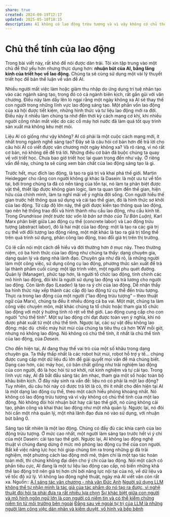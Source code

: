 ```yaml
---
share: true
created: 2024-09-19T12:17
updated: 2025-05-10T18:15
description: AI không có lao động trừu tượng và vì vậy không có chủ thể tính của một lao động. Nó không đòi hỏi nhuận bút hay cải tạo thế giới, nó cũng không cải tạo, phân công và khai thác lao động như một nhà quản lý
---
```

# Chủ thể tính của lao động
Trong bài viết này, rất khó để nói được dàn trải. Tôi xin tập trung vào một chủ đề thứ yếu hơn nhưng thực dụng hơn: **nhuận bút của AI, bằng lăng kính của triết học về lao động.** Chúng ta sẽ cùng sử dụng một vài lý thuyết triết học để bản thể luận về vấn đề AI.

Nhiều người mất việc làm hoặc giảm thu nhập do ứng dụng trí tuệ nhân tạo vào các ngành sáng tạo, trong đó có cả ngành biên kịch, rất gần gũi với văn chương. Điều này làm dấy lên lo ngại rằng một ngày không xa AI sẽ thay thế con người trong những lĩnh vực lao động sáng tạo. Một phần vốn lao động của xã hội được tiết kiệm, những hình thức và tư liệu lao động mới ra đời. Điều này ít nhiều làm chúng ta nhớ đến thời kỳ cách mạng cơ khí, khi nhiều người công nhân mất việc do các cỗ máy hơi nước đã làm quá tốt quy trình sản xuất mà không kêu mệt mỏi.

Liệu AI có giống như vậy không? AI có phải là một cuộc cách mạng mới, ít nhất trong ngành nghề sáng tạo? Đây sẽ là câu hỏi cơ bản hơn để trả lời cho câu hỏi AI có viết được văn chương một ngày không xa? Và rõ ràng, vì nó rất cơ bản, nó không dễ để trả lời. Những điều cơ bản đã buộc chúng ta quay về với triết học. Chưa bao giờ triết học lại quan trọng đến như vậy. Ở riêng vấn đề này, chúng ta sẽ cùng xem bản chất của lao động sáng tạo là gì.

Trước hết, mục đích lao động, là tạo ra giá trị và khai phá thế giới. Martin Heidegger cho rằng con người không gì khác là Dasein: là một ưu tư về tồn tại, bởi trong chúng ta đã có nền tảng của tồn tại, nó làm ta phân biệt được vật thể, thiết lập được không gian logic, làm ta quan tâm đến thế gian, hiện hữu của chính mình, làm ta nghĩ mãi về ý nghĩa đời sống. Con người hiểu thế gian trước hết thông qua sử dụng và cải tạo thế gian, đó là hình thức sơ khởi của lao động. Từ cấp độ lớn này, thế giới được kiến tạo thông qua lao động, tạo nên hệ thống trao đổi và hình thành nhu cầu lao động, nhu cầu kinh tế. Trong _Grundrisse (_một trước tác vốn là bản sơ thảo của Tư Bản Luận_),_ Karl Marx phân biệt giữa Lao động cụ thể (concrete labor) và Lao động trừu tượng (abstract labor), đó là hai mặt của lao động: một là tạo ra các giá trị cụ thể với đối tượng lao động riêng, một mặt khác là tạo ra giá trị tổng thể trên quá trình sử dụng, phân công lao động, trao đổi giá trị trên thị trường.

Có lẽ cần nói một cách dễ hiểu và đời thường hơn ở mục này. Theo thường niệm, có ba hình thức của lao động như chúng ta thấy: dạng chuyên gia, dạng quản lý và dạng nhà lãnh đạo. Chuyên gia như đã rõ, là những người làm một công việc, sử dụng công cụ lao động, phương thức sản xuất để trả lại thành phẩm cuối cùng: một lập trình viên, một người phu quét đường. Quản lý (Manager), phức tạp hơn, là người tổ chức lao động, tinh chỉnh các mô hình lao động, đôi khi là người sử dụng lao động và trả lương cho người lao động. Còn lãnh đạo (Leader) là tạo ra ý chí của lao động. Dễ nhận thấy ba hình thức này xếp thành các cấp độ lao động từ cụ thể đến trừu tượng. Thực ra trong lao động của một người (“lao động trừu tượng” – theo thuật ngữ của Marx), chúng ta đều ít nhiều đóng cả ba vai. Một mặt, chúng ta làm công việc chuyên môn, mặt khác chúng ta tổ chức hoặc tham gia tổ chức lao động với một ý hướng tính rõ rệt về thế giới. Lao động cung cấp cho con người “chủ thể tính”. Một sự lao động chỉ đạt được toàn vẹn ý nghĩa, khi nó được phát xuất từ một chủ thể tính. Ngược lại, các sự vật đều không lao động: mặc dù  chiếc máy hút mùi của chúng ta tiêu thụ cả hơn 1KW mỗi giờ, nhưng nó không lao động. Nó không có chủ thể tính, ít nhất là chủ thể tính của lao động, của _Dasein._

Cho đến hiện tại, AI đang thay thế vai trò của một số khâu trong dạng chuyên gia. Ta thấy thấp nhất là các robot hút mùi, robot hỗ trợ y tế… chúng được cung cấp một dữ liệu đủ lớn để giải quyết mọi vấn đề mà chúng biết. Dạng cao hơn, các máy học, có bản chất giống như trải nghiệm lao động của con người, đó là học hỏi từ sơ khởi, rút kinh nghiệm và tự cải tạo. Trong lĩnh vực này, AI đã bắt đầu sáng tác âm nhạc, tham gia một số hoặc toàn bộ khâu biên kịch. Ở đây nảy sinh ra vấn đề: liệu nó có phải là một lao động? Tuy nhiên, dù câu hỏi này có được trả lời là có, thì ít nhất cho đến hiện tại AI là một dạng lao động cụ thể, theo một cách hiểu phóng khoáng nhất. Nó không có lao động trừu tượng và vì vậy không có chủ thể tính của một lao động. Nó không đòi hỏi nhuận bút hay cải tạo thế giới, nó cũng không cải tạo, phân công và khai thác lao động như một nhà quản lý. Ngược lại, nó đòi hỏi cần một nhà quản lý, một nhà lãnh đạo đưa nó vào sử dụng, với nhuận bút bằng 0.

Sáng tạo tất nhiên là một lao động. Chúng có đầy đủ các khía cạnh của lao động trừu tượng. Ở mức cao nhất, một người làm sáng tạo trước hết vì ý chí của một Dasein: cải tạo tạo thế giới. Ngược lại, AI không lao động nghệ thuật vì chúng đang dừng ở mức mô phỏng lao động cụ thể của con người. Bất kể việc năng lực học hỏi giúp chúng tìm ra trong những gì đã trải nghiệm, một phương cách lao động mới mẻ, thậm chí là một tạo tác hoàn toàn mới, thì chúng không đại diện cho ý chí của lao động. Nói một cách có phần tiêu cực, AI đang là một tư liệu lao động cao cấp, nó biến những khả thể lao động trở nên giá trị hơn chỉ bởi năng lực nội tại của nó, về dữ liệu và về tốc độ xử lý. Vì không lao động nghệ thuật, ngày mà AI viết văn còn rất xa.
Nguồn:: [A.I sáng tác văn chương - nhà văn Đức Anh](https://ducanhwriter.substack.com/p/ai-sang-tac-van-chuong)
[Người sử dụng LLM không thể tự nhận mình là tác giả của tác phẩm do nó tạo ra được, vì nghệ thuật đòi hỏi ta phải đưa ra rất nhiều lựa chọn](./Ng%C6%B0%E1%BB%9Di%20s%E1%BB%AD%20d%E1%BB%A5ng%20LLM%20kh%C3%B4ng%20th%E1%BB%83%20t%E1%BB%B1%20nh%E1%BA%ADn%20m%C3%ACnh%20l%C3%A0%20t%C3%A1c%20gi%E1%BA%A3%20c%E1%BB%A7a%20t%C3%A1c%20ph%E1%BA%A9m%20do%20n%C3%B3%20t%E1%BA%A1o%20ra%20%C4%91%C6%B0%E1%BB%A3c,%20v%C3%AC%20ngh%E1%BB%87%20thu%E1%BA%ADt%20%C4%91%C3%B2i%20h%E1%BB%8Fi%20ta%20ph%E1%BA%A3i%20%C4%91%C6%B0a%20ra%20r%E1%BA%A5t%20nhi%E1%BB%81u%20l%E1%BB%B1a%20ch%E1%BB%8Dn.md)
[Sự khác biệt giữa con người và mô hình ngôn ngữ lớn là con người có niềm tin và có thể kiểm chứng niềm tin từ môi trường bên ngoài](./S%E1%BB%B1%20kh%C3%A1c%20bi%E1%BB%87t%20gi%E1%BB%AFa%20con%20ng%C6%B0%E1%BB%9Di%20v%C3%A0%20m%C3%B4%20h%C3%ACnh%20ng%C3%B4n%20ng%E1%BB%AF%20l%E1%BB%9Bn%20l%C3%A0%20con%20ng%C6%B0%E1%BB%9Di%20c%C3%B3%20ni%E1%BB%81m%20tin%20v%C3%A0%20c%C3%B3%20th%E1%BB%83%20ki%E1%BB%83m%20ch%E1%BB%A9ng%20ni%E1%BB%81m%20tin%20t%E1%BB%AB%20m%C3%B4i%20tr%C6%B0%E1%BB%9Dng%20b%C3%AAn%20ngo%C3%A0i.md)
[Đằng sau vẻ ngoài tự trị của LLM là những người làm công việc dán nhãn và kiểm duyệt, vô hình và bếp bênh](./%C4%90%E1%BA%B1ng%20sau%20v%E1%BA%BB%20ngo%C3%A0i%20t%E1%BB%B1%20tr%E1%BB%8B%20c%E1%BB%A7a%20LLM%20l%C3%A0%20nh%E1%BB%AFng%20ng%C6%B0%E1%BB%9Di%20l%C3%A0m%20c%C3%B4ng%20vi%E1%BB%87c%20d%C3%A1n%20nh%C3%A3n%20v%C3%A0%20ki%E1%BB%83m%20duy%E1%BB%87t,%20v%C3%B4%20h%C3%ACnh%20v%C3%A0%20b%E1%BA%BFp%20b%C3%AAnh.md)